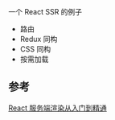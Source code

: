 一个 React SSR 的例子

- 路由
- Redux 同构
- CSS 同构
- 按需加载

## 参考

[React 服务端渲染从入门到精通](https://www.neroht.com/article-detail/4)  

